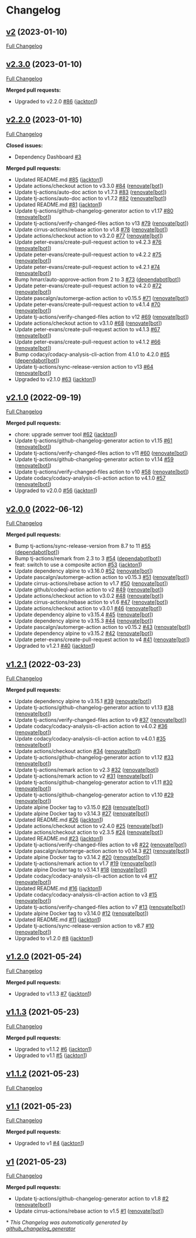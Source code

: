# Changelog

## [v2](https://github.com/tj-actions/semver-diff/tree/v2) (2023-01-10)

[Full Changelog](https://github.com/tj-actions/semver-diff/compare/v2.3.0...v2)

## [v2.3.0](https://github.com/tj-actions/semver-diff/tree/v2.3.0) (2023-01-10)

[Full Changelog](https://github.com/tj-actions/semver-diff/compare/v2.2.0...v2.3.0)

**Merged pull requests:**

- Upgraded to v2.2.0 [\#86](https://github.com/tj-actions/semver-diff/pull/86) ([jackton1](https://github.com/jackton1))

## [v2.2.0](https://github.com/tj-actions/semver-diff/tree/v2.2.0) (2023-01-10)

[Full Changelog](https://github.com/tj-actions/semver-diff/compare/v2.1.0...v2.2.0)

**Closed issues:**

- Dependency Dashboard [\#3](https://github.com/tj-actions/semver-diff/issues/3)

**Merged pull requests:**

- Updated README.md [\#85](https://github.com/tj-actions/semver-diff/pull/85) ([jackton1](https://github.com/jackton1))
- Update actions/checkout action to v3.3.0 [\#84](https://github.com/tj-actions/semver-diff/pull/84) ([renovate[bot]](https://github.com/apps/renovate))
- Update tj-actions/auto-doc action to v1.7.3 [\#83](https://github.com/tj-actions/semver-diff/pull/83) ([renovate[bot]](https://github.com/apps/renovate))
- Update tj-actions/auto-doc action to v1.7.2 [\#82](https://github.com/tj-actions/semver-diff/pull/82) ([renovate[bot]](https://github.com/apps/renovate))
- Updated README.md [\#81](https://github.com/tj-actions/semver-diff/pull/81) ([jackton1](https://github.com/jackton1))
- Update tj-actions/github-changelog-generator action to v1.17 [\#80](https://github.com/tj-actions/semver-diff/pull/80) ([renovate[bot]](https://github.com/apps/renovate))
- Update tj-actions/verify-changed-files action to v13 [\#79](https://github.com/tj-actions/semver-diff/pull/79) ([renovate[bot]](https://github.com/apps/renovate))
- Update cirrus-actions/rebase action to v1.8 [\#78](https://github.com/tj-actions/semver-diff/pull/78) ([renovate[bot]](https://github.com/apps/renovate))
- Update actions/checkout action to v3.2.0 [\#77](https://github.com/tj-actions/semver-diff/pull/77) ([renovate[bot]](https://github.com/apps/renovate))
- Update peter-evans/create-pull-request action to v4.2.3 [\#76](https://github.com/tj-actions/semver-diff/pull/76) ([renovate[bot]](https://github.com/apps/renovate))
- Update peter-evans/create-pull-request action to v4.2.2 [\#75](https://github.com/tj-actions/semver-diff/pull/75) ([renovate[bot]](https://github.com/apps/renovate))
- Update peter-evans/create-pull-request action to v4.2.1 [\#74](https://github.com/tj-actions/semver-diff/pull/74) ([renovate[bot]](https://github.com/apps/renovate))
- Bump hmarr/auto-approve-action from 2 to 3 [\#73](https://github.com/tj-actions/semver-diff/pull/73) ([dependabot[bot]](https://github.com/apps/dependabot))
- Update peter-evans/create-pull-request action to v4.2.0 [\#72](https://github.com/tj-actions/semver-diff/pull/72) ([renovate[bot]](https://github.com/apps/renovate))
- Update pascalgn/automerge-action action to v0.15.5 [\#71](https://github.com/tj-actions/semver-diff/pull/71) ([renovate[bot]](https://github.com/apps/renovate))
- Update peter-evans/create-pull-request action to v4.1.4 [\#70](https://github.com/tj-actions/semver-diff/pull/70) ([renovate[bot]](https://github.com/apps/renovate))
- Update tj-actions/verify-changed-files action to v12 [\#69](https://github.com/tj-actions/semver-diff/pull/69) ([renovate[bot]](https://github.com/apps/renovate))
- Update actions/checkout action to v3.1.0 [\#68](https://github.com/tj-actions/semver-diff/pull/68) ([renovate[bot]](https://github.com/apps/renovate))
- Update peter-evans/create-pull-request action to v4.1.3 [\#67](https://github.com/tj-actions/semver-diff/pull/67) ([renovate[bot]](https://github.com/apps/renovate))
- Update peter-evans/create-pull-request action to v4.1.2 [\#66](https://github.com/tj-actions/semver-diff/pull/66) ([renovate[bot]](https://github.com/apps/renovate))
- Bump codacy/codacy-analysis-cli-action from 4.1.0 to 4.2.0 [\#65](https://github.com/tj-actions/semver-diff/pull/65) ([dependabot[bot]](https://github.com/apps/dependabot))
- Update tj-actions/sync-release-version action to v13 [\#64](https://github.com/tj-actions/semver-diff/pull/64) ([renovate[bot]](https://github.com/apps/renovate))
- Upgraded to v2.1.0 [\#63](https://github.com/tj-actions/semver-diff/pull/63) ([jackton1](https://github.com/jackton1))

## [v2.1.0](https://github.com/tj-actions/semver-diff/tree/v2.1.0) (2022-09-19)

[Full Changelog](https://github.com/tj-actions/semver-diff/compare/v2.0.0...v2.1.0)

**Merged pull requests:**

- chore: upgrade semver tool [\#62](https://github.com/tj-actions/semver-diff/pull/62) ([jackton1](https://github.com/jackton1))
- Update tj-actions/github-changelog-generator action to v1.15 [\#61](https://github.com/tj-actions/semver-diff/pull/61) ([renovate[bot]](https://github.com/apps/renovate))
- Update tj-actions/verify-changed-files action to v11 [\#60](https://github.com/tj-actions/semver-diff/pull/60) ([renovate[bot]](https://github.com/apps/renovate))
- Update tj-actions/github-changelog-generator action to v1.14 [\#59](https://github.com/tj-actions/semver-diff/pull/59) ([renovate[bot]](https://github.com/apps/renovate))
- Update tj-actions/verify-changed-files action to v10 [\#58](https://github.com/tj-actions/semver-diff/pull/58) ([renovate[bot]](https://github.com/apps/renovate))
- Update codacy/codacy-analysis-cli-action action to v4.1.0 [\#57](https://github.com/tj-actions/semver-diff/pull/57) ([renovate[bot]](https://github.com/apps/renovate))
- Upgraded to v2.0.0 [\#56](https://github.com/tj-actions/semver-diff/pull/56) ([jackton1](https://github.com/jackton1))

## [v2.0.0](https://github.com/tj-actions/semver-diff/tree/v2.0.0) (2022-06-12)

[Full Changelog](https://github.com/tj-actions/semver-diff/compare/v1.2.1...v2.0.0)

**Merged pull requests:**

- Bump tj-actions/sync-release-version from 8.7 to 11 [\#55](https://github.com/tj-actions/semver-diff/pull/55) ([dependabot[bot]](https://github.com/apps/dependabot))
- Bump tj-actions/remark from 2.3 to 3 [\#54](https://github.com/tj-actions/semver-diff/pull/54) ([dependabot[bot]](https://github.com/apps/dependabot))
- feat: switch to use a composite action [\#53](https://github.com/tj-actions/semver-diff/pull/53) ([jackton1](https://github.com/jackton1))
- Update dependency alpine to v3.16.0 [\#52](https://github.com/tj-actions/semver-diff/pull/52) ([renovate[bot]](https://github.com/apps/renovate))
- Update pascalgn/automerge-action action to v0.15.3 [\#51](https://github.com/tj-actions/semver-diff/pull/51) ([renovate[bot]](https://github.com/apps/renovate))
- Update cirrus-actions/rebase action to v1.7 [\#50](https://github.com/tj-actions/semver-diff/pull/50) ([renovate[bot]](https://github.com/apps/renovate))
- Update github/codeql-action action to v2 [\#49](https://github.com/tj-actions/semver-diff/pull/49) ([renovate[bot]](https://github.com/apps/renovate))
- Update actions/checkout action to v3.0.2 [\#48](https://github.com/tj-actions/semver-diff/pull/48) ([renovate[bot]](https://github.com/apps/renovate))
- Update cirrus-actions/rebase action to v1.6 [\#47](https://github.com/tj-actions/semver-diff/pull/47) ([renovate[bot]](https://github.com/apps/renovate))
- Update actions/checkout action to v3.0.1 [\#46](https://github.com/tj-actions/semver-diff/pull/46) ([renovate[bot]](https://github.com/apps/renovate))
- Update dependency alpine to v3.15.4 [\#45](https://github.com/tj-actions/semver-diff/pull/45) ([renovate[bot]](https://github.com/apps/renovate))
- Update dependency alpine to v3.15.3 [\#44](https://github.com/tj-actions/semver-diff/pull/44) ([renovate[bot]](https://github.com/apps/renovate))
- Update pascalgn/automerge-action action to v0.15.2 [\#43](https://github.com/tj-actions/semver-diff/pull/43) ([renovate[bot]](https://github.com/apps/renovate))
- Update dependency alpine to v3.15.2 [\#42](https://github.com/tj-actions/semver-diff/pull/42) ([renovate[bot]](https://github.com/apps/renovate))
- Update peter-evans/create-pull-request action to v4 [\#41](https://github.com/tj-actions/semver-diff/pull/41) ([renovate[bot]](https://github.com/apps/renovate))
- Upgraded to v1.2.1 [\#40](https://github.com/tj-actions/semver-diff/pull/40) ([jackton1](https://github.com/jackton1))

## [v1.2.1](https://github.com/tj-actions/semver-diff/tree/v1.2.1) (2022-03-23)

[Full Changelog](https://github.com/tj-actions/semver-diff/compare/v1.2.0...v1.2.1)

**Merged pull requests:**

- Update dependency alpine to v3.15.1 [\#39](https://github.com/tj-actions/semver-diff/pull/39) ([renovate[bot]](https://github.com/apps/renovate))
- Update tj-actions/github-changelog-generator action to v1.13 [\#38](https://github.com/tj-actions/semver-diff/pull/38) ([renovate[bot]](https://github.com/apps/renovate))
- Update tj-actions/verify-changed-files action to v9 [\#37](https://github.com/tj-actions/semver-diff/pull/37) ([renovate[bot]](https://github.com/apps/renovate))
- Update codacy/codacy-analysis-cli-action action to v4.0.2 [\#36](https://github.com/tj-actions/semver-diff/pull/36) ([renovate[bot]](https://github.com/apps/renovate))
- Update codacy/codacy-analysis-cli-action action to v4.0.1 [\#35](https://github.com/tj-actions/semver-diff/pull/35) ([renovate[bot]](https://github.com/apps/renovate))
- Update actions/checkout action [\#34](https://github.com/tj-actions/semver-diff/pull/34) ([renovate[bot]](https://github.com/apps/renovate))
- Update tj-actions/github-changelog-generator action to v1.12 [\#33](https://github.com/tj-actions/semver-diff/pull/33) ([renovate[bot]](https://github.com/apps/renovate))
- Update tj-actions/remark action to v2.3 [\#32](https://github.com/tj-actions/semver-diff/pull/32) ([renovate[bot]](https://github.com/apps/renovate))
- Update tj-actions/remark action to v2 [\#31](https://github.com/tj-actions/semver-diff/pull/31) ([renovate[bot]](https://github.com/apps/renovate))
- Update tj-actions/github-changelog-generator action to v1.11 [\#30](https://github.com/tj-actions/semver-diff/pull/30) ([renovate[bot]](https://github.com/apps/renovate))
- Update tj-actions/github-changelog-generator action to v1.10 [\#29](https://github.com/tj-actions/semver-diff/pull/29) ([renovate[bot]](https://github.com/apps/renovate))
- Update alpine Docker tag to v3.15.0 [\#28](https://github.com/tj-actions/semver-diff/pull/28) ([renovate[bot]](https://github.com/apps/renovate))
- Update alpine Docker tag to v3.14.3 [\#27](https://github.com/tj-actions/semver-diff/pull/27) ([renovate[bot]](https://github.com/apps/renovate))
- Updated README.md [\#26](https://github.com/tj-actions/semver-diff/pull/26) ([jackton1](https://github.com/jackton1))
- Update actions/checkout action to v2.4.0 [\#25](https://github.com/tj-actions/semver-diff/pull/25) ([renovate[bot]](https://github.com/apps/renovate))
- Update actions/checkout action to v2.3.5 [\#24](https://github.com/tj-actions/semver-diff/pull/24) ([renovate[bot]](https://github.com/apps/renovate))
- Updated README.md [\#23](https://github.com/tj-actions/semver-diff/pull/23) ([jackton1](https://github.com/jackton1))
- Update tj-actions/verify-changed-files action to v8 [\#22](https://github.com/tj-actions/semver-diff/pull/22) ([renovate[bot]](https://github.com/apps/renovate))
- Update pascalgn/automerge-action action to v0.14.3 [\#21](https://github.com/tj-actions/semver-diff/pull/21) ([renovate[bot]](https://github.com/apps/renovate))
- Update alpine Docker tag to v3.14.2 [\#20](https://github.com/tj-actions/semver-diff/pull/20) ([renovate[bot]](https://github.com/apps/renovate))
- Update tj-actions/remark action to v1.7 [\#19](https://github.com/tj-actions/semver-diff/pull/19) ([renovate[bot]](https://github.com/apps/renovate))
- Update alpine Docker tag to v3.14.1 [\#18](https://github.com/tj-actions/semver-diff/pull/18) ([renovate[bot]](https://github.com/apps/renovate))
- Update codacy/codacy-analysis-cli-action action to v4 [\#17](https://github.com/tj-actions/semver-diff/pull/17) ([renovate[bot]](https://github.com/apps/renovate))
- Updated README.md [\#16](https://github.com/tj-actions/semver-diff/pull/16) ([jackton1](https://github.com/jackton1))
- Update codacy/codacy-analysis-cli-action action to v3 [\#15](https://github.com/tj-actions/semver-diff/pull/15) ([renovate[bot]](https://github.com/apps/renovate))
- Update tj-actions/verify-changed-files action to v7 [\#13](https://github.com/tj-actions/semver-diff/pull/13) ([renovate[bot]](https://github.com/apps/renovate))
- Update alpine Docker tag to v3.14.0 [\#12](https://github.com/tj-actions/semver-diff/pull/12) ([renovate[bot]](https://github.com/apps/renovate))
- Updated README.md [\#11](https://github.com/tj-actions/semver-diff/pull/11) ([jackton1](https://github.com/jackton1))
- Update tj-actions/sync-release-version action to v8.7 [\#10](https://github.com/tj-actions/semver-diff/pull/10) ([renovate[bot]](https://github.com/apps/renovate))
- Upgraded to v1.2.0 [\#8](https://github.com/tj-actions/semver-diff/pull/8) ([jackton1](https://github.com/jackton1))

## [v1.2.0](https://github.com/tj-actions/semver-diff/tree/v1.2.0) (2021-05-24)

[Full Changelog](https://github.com/tj-actions/semver-diff/compare/v1.1.3...v1.2.0)

**Merged pull requests:**

- Upgraded to v1.1.3 [\#7](https://github.com/tj-actions/semver-diff/pull/7) ([jackton1](https://github.com/jackton1))

## [v1.1.3](https://github.com/tj-actions/semver-diff/tree/v1.1.3) (2021-05-23)

[Full Changelog](https://github.com/tj-actions/semver-diff/compare/v1.1.2...v1.1.3)

**Merged pull requests:**

- Upgraded to v1.1.2 [\#6](https://github.com/tj-actions/semver-diff/pull/6) ([jackton1](https://github.com/jackton1))
- Upgraded to v1.1 [\#5](https://github.com/tj-actions/semver-diff/pull/5) ([jackton1](https://github.com/jackton1))

## [v1.1.2](https://github.com/tj-actions/semver-diff/tree/v1.1.2) (2021-05-23)

[Full Changelog](https://github.com/tj-actions/semver-diff/compare/v1.1...v1.1.2)

## [v1.1](https://github.com/tj-actions/semver-diff/tree/v1.1) (2021-05-23)

[Full Changelog](https://github.com/tj-actions/semver-diff/compare/v1...v1.1)

**Merged pull requests:**

- Upgraded to v1 [\#4](https://github.com/tj-actions/semver-diff/pull/4) ([jackton1](https://github.com/jackton1))

## [v1](https://github.com/tj-actions/semver-diff/tree/v1) (2021-05-23)

[Full Changelog](https://github.com/tj-actions/semver-diff/compare/62c0cb90c04f2f7aba4ec0d6ec7f801527c24e03...v1)

**Merged pull requests:**

- Update tj-actions/github-changelog-generator action to v1.8 [\#2](https://github.com/tj-actions/semver-diff/pull/2) ([renovate[bot]](https://github.com/apps/renovate))
- Update cirrus-actions/rebase action to v1.5 [\#1](https://github.com/tj-actions/semver-diff/pull/1) ([renovate[bot]](https://github.com/apps/renovate))



\* *This Changelog was automatically generated by [github_changelog_generator](https://github.com/github-changelog-generator/github-changelog-generator)*
